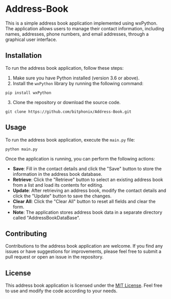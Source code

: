 # Address-Book 

This is a simple address book application implemented using wxPython. The application allows users to manage their contact information, including names, addresses, phone numbers, and email addresses, through a graphical user interface.

## Installation

To run the address book application, follow these steps:

1. Make sure you have Python installed (version 3.6 or above).
2. Install the `wxPython` library by running the following command:

```shell
pip install wxPython
```

3. Clone the repository or download the source code.

```shell
git clone https://github.com/bitphonix/Address-Book.git
```

## Usage

To run the address book application, execute the `main.py` file:

```shell
python main.py
```

Once the application is running, you can perform the following actions:

- **Save**: Fill in the contact details and click the "Save" button to store the information in the address book database.
- **Retrieve**: Click the "Retrieve" button to select an existing address book from a list and load its contents for editing.
- **Update**: After retrieving an address book, modify the contact details and click the "Update" button to save the changes.
- **Clear All**: Click the "Clear All" button to reset all fields and clear the form.
- **Note**: The application stores address book data in a separate directory called "AddressBookDataBase".

## Contributing

Contributions to the address book application are welcome. If you find any issues or have suggestions for improvements, please feel free to submit a pull request or open an issue in the repository.

## License

This address book application is licensed under the [MIT License](LICENSE). Feel free to use and modify the code according to your needs.
